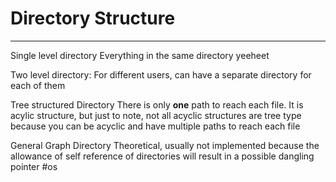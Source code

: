 # Directory Structure
---
Single level directory
Everything in the same directory yeeheet

Two level directory:
For different users, can have a separate directory for each of them

Tree structured Directory
There is only **one** path to reach each file. It is acylic structure, but just to note, not all acyclic structures are tree type because you can be acyclic and have multiple paths to reach each file

General Graph Directory
Theoretical, usually not implemented because the allowance of self reference of directories will result in a possible dangling pointer 
#os